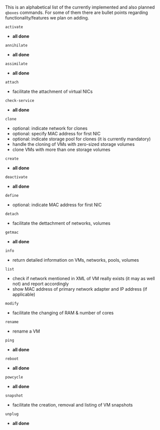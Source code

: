 This is an alphabetical list of the currently implemented and also planned `qboxes` commands. For some of them there are bullet points regarding functionality/features we plan on adding.

`activate`
* __all done__

`annihilate`
* __all done__

`assimilate`
* __all done__

`attach`
* facilitate the attachment of virtual NICs

`check-service`
* __all done__

`clone`
* optional: indicate network for clones
* optional: specify MAC address for first NIC
* optional: indicate storage pool for clones (it is currently mandatory)
* handle the cloning of VMs with zero-sized storage volumes
* clone VMs with more than one storage volumes

`create`
* __all done__

`deactivate`
* __all done__

`define`
* optional: indicate MAC address for first NIC

`detach`
* facilitate the dettachment of networks, volumes

`getmac`
* __all done__

`info`
* return detailed information on VMs, networks, pools, volumes

`list`
* check if network mentioned in XML of VM really exists (it may as well not) and report accordingly
* show MAC address of primary network adapter and IP address (if applicable)

`modify`
* facilitate the changing of RAM & number of cores

`rename`
* rename a VM

`ping`
* __all done__

`reboot`
* __all done__

`powcycle`
* __all done__

`snapshot`
* facilitate the creation, removal and listing of VM snapshots

`unplug`
* __all done__
